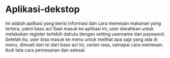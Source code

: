 # Aplikasi-dekstop
Ini adalah aplikasi yang berisi informasi dan cara memesan makanan yang tertera, yakni baso aci
Saat masuk ke aplikasi ini, user diarahkan untuk melakukan register terlebih dahulu dengan setting username dan password.
Setelah itu, user bisa masuk ke menu untuk melihat apa saja yang ada di menu, dimuali dari isi dari baso aci ini, varian rasa, samapai cara memesan.
Ikuti tata cara pemesanan dan selesai

